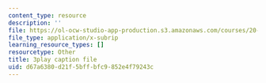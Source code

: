 ```yaml
---
content_type: resource
description: ''
file: https://ol-ocw-studio-app-production.s3.amazonaws.com/courses/20-219-becoming-the-next-bill-nye-writing-and-hosting-the-educational-show-january-iap-2015/d67a6380d21f5bffbfc9852e4f79243c_Ui2q2uoA-_g.vtt
file_type: application/x-subrip
learning_resource_types: []
resourcetype: Other
title: 3play caption file
uid: d67a6380-d21f-5bff-bfc9-852e4f79243c
---
```

